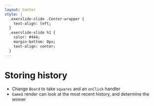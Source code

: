```yaml
---
layout: Center
style: |
  .exerslide-slide .Center-wrapper {
    text-align: left;
  }
  .exerslide-slide h1 {
    color: #444;
    margin-bottom: 0px;
    text-align: center;
  }
---
```


# Storing history

- Change `Board` to take `squares` and an `onClick` handler
- `Game`s render can look at the most recent history, and determine the winner
